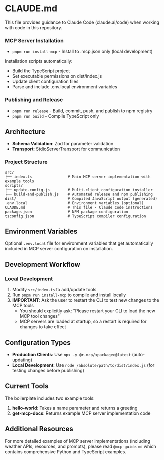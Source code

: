 # CLAUDE.md

This file provides guidance to Claude Code (claude.ai/code) when working with code in this repository.

### MCP Server Installation

- `pnpm run install-mcp` - Install to .mcp.json only (local development)

Installation scripts automatically:

- Build the TypeScript project
- Set executable permissions on dist/index.js
- Update client configuration files
- Parse and include .env.local environment variables

### Publishing and Release

- `pnpm run release` - Build, commit, push, and publish to npm registry
- `pnpm run build` - Compile TypeScript only

## Architecture

- **Schema Validation**: Zod for parameter validation
- **Transport**: StdioServerTransport for communication

### Project Structure

```
src/
├── index.ts                # Main MCP server implementation with example tools
scripts/
├── update-config.js        # Multi-client configuration installer
├── build-and-publish.js    # Automated release and npm publishing
dist/                       # Compiled JavaScript output (generated)
.env.local                  # Environment variables (optional)
CLAUDE.md                   # This file - Claude Code instructions
package.json                # NPM package configuration
tsconfig.json               # TypeScript compiler configuration
```

## Environment Variables

Optional `.env.local` file for environment variables that get automatically included in MCP server configuration on installation.

## Development Workflow

### Local Development

1. Modify `src/index.ts` to add/update tools
2. Run `pnpm run install-mcp` to compile and install locally
3. **IMPORTANT**: Ask the user to restart the CLI to test new changes to the MCP tools
   - You should explicitly ask: "Please restart your CLI to load the new MCP tool changes"
   - MCP servers are loaded at startup, so a restart is required for changes to take effect

## Configuration Types

- **Production Clients**: Use `npx -y @r-mcp/<package>@latest` (auto-updating)
- **Local Development**: Use `node /absolute/path/to/dist/index.js` (for testing changes before publishing)

## Current Tools

The boilerplate includes two example tools:

1. **hello-world**: Takes a name parameter and returns a greeting
2. **get-mcp-docs**: Returns example MCP server implementation code

## Additional Resources

For more detailed examples of MCP server implementations (including weather APIs, resources, and prompts), please read `@mcp-guide.md` which contains comprehensive Python and TypeScript examples.
